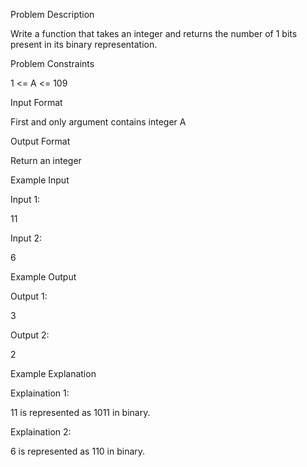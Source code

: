 Problem Description

Write a function that takes an integer and returns the number of 1 bits present in its binary representation.


Problem Constraints

1 <= A <= 109


Input Format

First and only argument contains integer A


Output Format

Return an integer


Example Input

Input 1:

11

Input 2:

6


Example Output

Output 1:

3

Output 2:

2


Example Explanation

Explaination 1:

11 is represented as 1011 in binary.

Explaination 2:

6 is represented as 110 in binary.